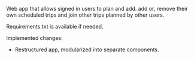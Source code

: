 Web app that allows signed in users to plan and add. add or, remove their own scheduled trips and join other trips planned by other users.

Requirements.txt is available if needed.

Implemented changes:
  - Restructured app, modularized into separate components. 
